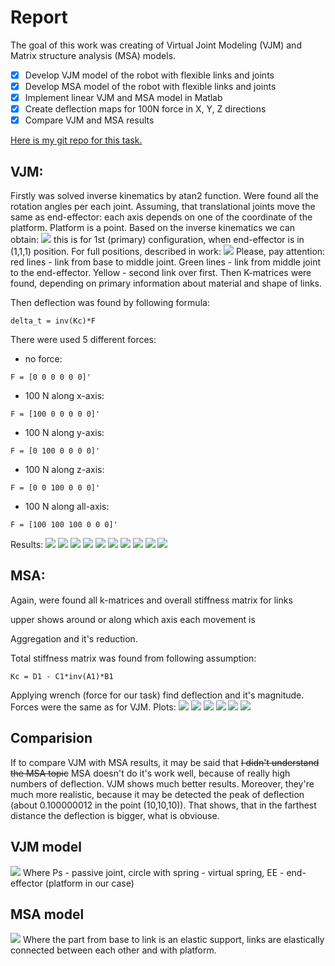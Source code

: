 # Report
The goal of this work was creating of Virtual Joint Modeling (VJM) and Matrix structure analysis (MSA) models.
- [x] Develop VJM model of the robot with flexible links and joints
- [x]  Develop MSA model of the robot with flexible links and joints
- [x]  Implement linear VJM and MSA model in Matlab 
- [x] Create deflection maps for 100N force in X, Y, Z directions
- [x] Compare VJM and MSA results

[Here is my git repo for this task.](https://github.com/UralmashFox/VJM_MSA)
## VJM:
Firstly was solved inverse kinematics by atan2 function. Were found all the rotation angles per each joint. Assuming, that translational joints move the same as end-effector: each axis depends on one of the coordinate of the platform. Platform is a point.
Based on the inverse kinematics we can obtain:
![](https://i.imgur.com/kMGF7se.jpg)
this is for 1st (primary) configuration, when end-effector is in (1,1,1) position.
For full positions, described in work:
![](https://i.imgur.com/XcJtXpz.jpg)
Please, pay attention: red lines - link from base to middle joint. Green lines - link from middle joint to the end-effector. Yellow - second link over first.
Then K-matrices were found, depending on primary information about material and shape of links.

Then deflection was found by following formula:
```
delta_t = inv(Kc)*F
```
There were used 5 different forces:
- no force:
```
F = [0 0 0 0 0 0]'
```
- 100 N along x-axis:
```
F = [100 0 0 0 0 0]'
```
- 100 N along y-axis:
```
F = [0 100 0 0 0 0]'
```
- 100 N along z-axis:
```
F = [0 0 100 0 0 0]'
```
- 100 N along all-axis:
```
F = [100 100 100 0 0 0]'
```
 Results:
![](https://i.imgur.com/fEYXQvr.jpg)
![](https://i.imgur.com/SRoJii5.jpg)
![](https://i.imgur.com/X6W6i6u.jpg)
![](https://i.imgur.com/BLKu2Id.jpg)
![](https://i.imgur.com/uxEM7KO.jpg)
![](https://i.imgur.com/zYZTlRL.jpg)
![](https://i.imgur.com/RbXnplO.jpg)
![](https://i.imgur.com/uG4Jjwe.jpg)
![](https://i.imgur.com/5GJEWZb.jpg)
![](https://i.imgur.com/AcANIYq.jpg)


## MSA:

Again, were found all k-matrices and overall stiffness matrix for links

upper shows around or along which axis each movement is

Aggregation and it's reduction.

Total stiffness matrix was found from following assumption:
```
Kc = D1 - C1*inv(A1)*B1
```

Applying wrench (force for our task) find deflection and it's magnitude. Forces were the same as for VJM.
Plots:
![](https://i.imgur.com/huaLIZV.jpg)
![](https://i.imgur.com/0El1isj.jpg)
![](https://i.imgur.com/dUB9HZJ.jpg)
![](https://i.imgur.com/cCdlJ5d.jpg)
![](https://i.imgur.com/MuzFaeE.jpg)
![](https://i.imgur.com/0vdj83N.jpg)


## Comparision
If to compare VJM with MSA results, it may be said that ~~I didn't understand the MSA topic~~ MSA doesn't do it's work well, because of really high numbers of deflection. VJM shows much better results. Moreover, they're much more realistic, because it may be detected the peak of deflection (about 0.100000012 in the point (10,10,10)). That shows, that in the farthest distance the deflection is bigger, what is obviouse.
## VJM model
![](https://i.imgur.com/Ax7xpbF.jpg)
Where Ps - passive joint, circle with spring - virtual spring, EE - end-effector (platform in our case)

## MSA model
![](https://i.imgur.com/pCfeoaM.jpg)
Where the part from base to link is an elastic support, links are elastically connected between each other and with platform.



